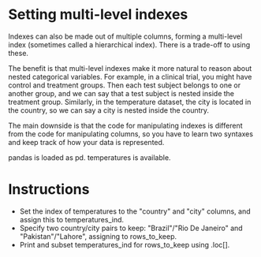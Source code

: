 # Setting multi-level indexes
Indexes can also be made out of multiple columns, forming a multi-level index (sometimes called a hierarchical index). There is a trade-off to using these.

The benefit is that multi-level indexes make it more natural to reason about nested categorical variables. For example, in a clinical trial, you might have control and treatment groups. Then each test subject belongs to one or another group, and we can say that a test subject is nested inside the treatment group. Similarly, in the temperature dataset, the city is located in the country, so we can say a city is nested inside the country.

The main downside is that the code for manipulating indexes is different from the code for manipulating columns, so you have to learn two syntaxes and keep track of how your data is represented.

pandas is loaded as pd. temperatures is available.

# Instructions
- Set the index of temperatures to the "country" and "city" columns, and assign this to temperatures_ind.
- Specify two country/city pairs to keep: "Brazil"/"Rio De Janeiro" and "Pakistan"/"Lahore", assigning to rows_to_keep.
- Print and subset temperatures_ind for rows_to_keep using .loc[].
